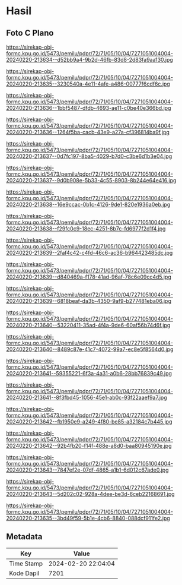 # Hasil

## Foto C Plano

https://sirekap-obj-formc.kpu.go.id/5473/pemilu/pdpr/72/71/05/10/04/7271051004004-20240220-213634--d52bb9a4-9b2d-46fb-83d8-2d83fa9aa130.jpg

https://sirekap-obj-formc.kpu.go.id/5473/pemilu/pdpr/72/71/05/10/04/7271051004004-20240220-213635--3230540a-4e11-4afe-a486-00777f6cdf6c.jpg

https://sirekap-obj-formc.kpu.go.id/5473/pemilu/pdpr/72/71/05/10/04/7271051004004-20240220-213636--1bbf5487-dfdb-4693-ae11-c0be40e366bd.jpg

https://sirekap-obj-formc.kpu.go.id/5473/pemilu/pdpr/72/71/05/10/04/7271051004004-20240220-213636--1264f5ba-cacb-43e9-a27a-cf396814ba9f.jpg

https://sirekap-obj-formc.kpu.go.id/5473/pemilu/pdpr/72/71/05/10/04/7271051004004-20240220-213637--0d7fc197-8ba5-4029-b7d0-c3be6d1b3e04.jpg

https://sirekap-obj-formc.kpu.go.id/5473/pemilu/pdpr/72/71/05/10/04/7271051004004-20240220-213637--9d0b908e-5b33-4c55-8903-8b244e64e416.jpg

https://sirekap-obj-formc.kpu.go.id/5473/pemilu/pdpr/72/71/05/10/04/7271051004004-20240220-213638--16e9ccac-0b1c-4126-9de1-820e1936a0eb.jpg

https://sirekap-obj-formc.kpu.go.id/5473/pemilu/pdpr/72/71/05/10/04/7271051004004-20240220-213638--f29fc0c9-18ec-4251-8b7c-fd6977f2d1f4.jpg

https://sirekap-obj-formc.kpu.go.id/5473/pemilu/pdpr/72/71/05/10/04/7271051004004-20240220-213639--2faf4c42-c4fd-46c6-ac36-b964423485dc.jpg

https://sirekap-obj-formc.kpu.go.id/5473/pemilu/pdpr/72/71/05/10/04/7271051004004-20240220-213639--d840469a-f178-41ad-96af-78c6e09cc4d5.jpg

https://sirekap-obj-formc.kpu.go.id/5473/pemilu/pdpr/72/71/05/10/04/7271051004004-20240220-213639--6818beaf-da3b-4350-9af9-b277481eba06.jpg

https://sirekap-obj-formc.kpu.go.id/5473/pemilu/pdpr/72/71/05/10/04/7271051004004-20240220-213640--53220411-35ad-4f4a-9de6-60af56b74d6f.jpg

https://sirekap-obj-formc.kpu.go.id/5473/pemilu/pdpr/72/71/05/10/04/7271051004004-20240220-213640--8489c87e-41c7-4072-99a7-ec8e5f8564d0.jpg

https://sirekap-obj-formc.kpu.go.id/5473/pemilu/pdpr/72/71/05/10/04/7271051004004-20240220-213641--59355221-6f3a-4a31-a0b6-28bb76839c49.jpg

https://sirekap-obj-formc.kpu.go.id/5473/pemilu/pdpr/72/71/05/10/04/7271051004004-20240220-213641--8f3fbd45-1056-45e1-ab0c-93f22aaef9a7.jpg

https://sirekap-obj-formc.kpu.go.id/5473/pemilu/pdpr/72/71/05/10/04/7271051004004-20240220-213642--fb1950e9-a249-4f80-be85-a32184c7b445.jpg

https://sirekap-obj-formc.kpu.go.id/5473/pemilu/pdpr/72/71/05/10/04/7271051004004-20240220-213642--92b4fb20-f14f-488e-a8d0-baa80945190e.jpg

https://sirekap-obj-formc.kpu.go.id/5473/pemilu/pdpr/72/71/05/10/04/7271051004004-20240220-213643--7847ef2e-07df-4865-a1b1-6d012c67ade0.jpg

https://sirekap-obj-formc.kpu.go.id/5473/pemilu/pdpr/72/71/05/10/04/7271051004004-20240220-213643--5d202c02-928a-4dee-be3d-6ceb22168691.jpg

https://sirekap-obj-formc.kpu.go.id/5473/pemilu/pdpr/72/71/05/10/04/7271051004004-20240220-213635--3bd49f59-5b1e-4cb6-8840-088dcf911fe2.jpg


## Metadata

| Key        | Value               |
| ---------- | ------------------- |
| Time Stamp | 2024-02-20 22:04:04 |
| Kode Dapil | 7201                |



